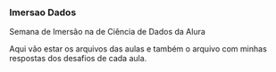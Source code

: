 ### Imersao Dados

Semana de Imersão na de Ciência de Dados da Alura

Aqui vão estar os arquivos das aulas e também o arquivo com minhas respostas dos desafios de cada aula.
